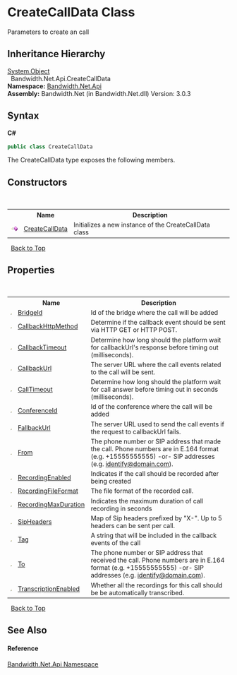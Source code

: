 ﻿# CreateCallData Class
 

Parameters to create an call


## Inheritance Hierarchy
<a href="http://msdn2.microsoft.com/en-us/library/e5kfa45b" target="_blank">System.Object</a><br />&nbsp;&nbsp;Bandwidth.Net.Api.CreateCallData<br />
**Namespace:**&nbsp;<a href ="N_Bandwidth_Net_Api.md">Bandwidth.Net.Api</a><br />**Assembly:**&nbsp;Bandwidth.Net (in Bandwidth.Net.dll) Version: 3.0.3

## Syntax

**C#**<br />
``` C#
public class CreateCallData
```

The CreateCallData type exposes the following members.


## Constructors
&nbsp;<table><tr><th></th><th>Name</th><th>Description</th></tr><tr><td>![Public method](media/pubmethod.gif "Public method")</td><td><a href ="M_Bandwidth_Net_Api_CreateCallData__ctor.md">CreateCallData</a></td><td>
Initializes a new instance of the CreateCallData class</td></tr></table>&nbsp;
<a href="#createcalldata-class">Back to Top</a>

## Properties
&nbsp;<table><tr><th></th><th>Name</th><th>Description</th></tr><tr><td>![Public property](media/pubproperty.gif "Public property")</td><td><a href ="P_Bandwidth_Net_Api_CreateCallData_BridgeId.md">BridgeId</a></td><td>
Id of the bridge where the call will be added</td></tr><tr><td>![Public property](media/pubproperty.gif "Public property")</td><td><a href ="P_Bandwidth_Net_Api_CreateCallData_CallbackHttpMethod.md">CallbackHttpMethod</a></td><td>
Determine if the callback event should be sent via HTTP GET or HTTP POST.</td></tr><tr><td>![Public property](media/pubproperty.gif "Public property")</td><td><a href ="P_Bandwidth_Net_Api_CreateCallData_CallbackTimeout.md">CallbackTimeout</a></td><td>
Determine how long should the platform wait for callbackUrl's response before timing out (milliseconds).</td></tr><tr><td>![Public property](media/pubproperty.gif "Public property")</td><td><a href ="P_Bandwidth_Net_Api_CreateCallData_CallbackUrl.md">CallbackUrl</a></td><td>
The server URL where the call events related to the call will be sent.</td></tr><tr><td>![Public property](media/pubproperty.gif "Public property")</td><td><a href ="P_Bandwidth_Net_Api_CreateCallData_CallTimeout.md">CallTimeout</a></td><td>
Determine how long should the platform wait for call answer before timing out in seconds (milliseconds).</td></tr><tr><td>![Public property](media/pubproperty.gif "Public property")</td><td><a href ="P_Bandwidth_Net_Api_CreateCallData_ConferenceId.md">ConferenceId</a></td><td>
Id of the conference where the call will be added</td></tr><tr><td>![Public property](media/pubproperty.gif "Public property")</td><td><a href ="P_Bandwidth_Net_Api_CreateCallData_FallbackUrl.md">FallbackUrl</a></td><td>
The server URL used to send the call events if the request to callbackUrl fails.</td></tr><tr><td>![Public property](media/pubproperty.gif "Public property")</td><td><a href ="P_Bandwidth_Net_Api_CreateCallData_From.md">From</a></td><td>
The phone number or SIP address that made the call. Phone numbers are in E.164 format (e.g. +15555555555) -or- SIP addresses (e.g. identify@domain.com).</td></tr><tr><td>![Public property](media/pubproperty.gif "Public property")</td><td><a href ="P_Bandwidth_Net_Api_CreateCallData_RecordingEnabled.md">RecordingEnabled</a></td><td>
Indicates if the call should be recorded after being created</td></tr><tr><td>![Public property](media/pubproperty.gif "Public property")</td><td><a href ="P_Bandwidth_Net_Api_CreateCallData_RecordingFileFormat.md">RecordingFileFormat</a></td><td>
The file format of the recorded call.</td></tr><tr><td>![Public property](media/pubproperty.gif "Public property")</td><td><a href ="P_Bandwidth_Net_Api_CreateCallData_RecordingMaxDuration.md">RecordingMaxDuration</a></td><td>
Indicates the maximum duration of call recording in seconds</td></tr><tr><td>![Public property](media/pubproperty.gif "Public property")</td><td><a href ="P_Bandwidth_Net_Api_CreateCallData_SipHeaders.md">SipHeaders</a></td><td>
Map of Sip headers prefixed by "X-". Up to 5 headers can be sent per call.</td></tr><tr><td>![Public property](media/pubproperty.gif "Public property")</td><td><a href ="P_Bandwidth_Net_Api_CreateCallData_Tag.md">Tag</a></td><td>
A string that will be included in the callback events of the call</td></tr><tr><td>![Public property](media/pubproperty.gif "Public property")</td><td><a href ="P_Bandwidth_Net_Api_CreateCallData_To.md">To</a></td><td>
The phone number or SIP address that received the call. Phone numbers are in E.164 format (e.g. +15555555555) -or- SIP addresses (e.g. identify@domain.com).</td></tr><tr><td>![Public property](media/pubproperty.gif "Public property")</td><td><a href ="P_Bandwidth_Net_Api_CreateCallData_TranscriptionEnabled.md">TranscriptionEnabled</a></td><td>
Whether all the recordings for this call should be be automatically transcribed.</td></tr></table>&nbsp;
<a href="#createcalldata-class">Back to Top</a>

## See Also


#### Reference
<a href ="N_Bandwidth_Net_Api.md">Bandwidth.Net.Api Namespace</a><br />